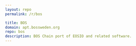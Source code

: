 ```yaml
---
layout: repo
permalink: /r/bos

title: BOS
domain: apt.bossweden.org
repo: bos
description: BOS Chain port of EOSIO and related software.
---
```

